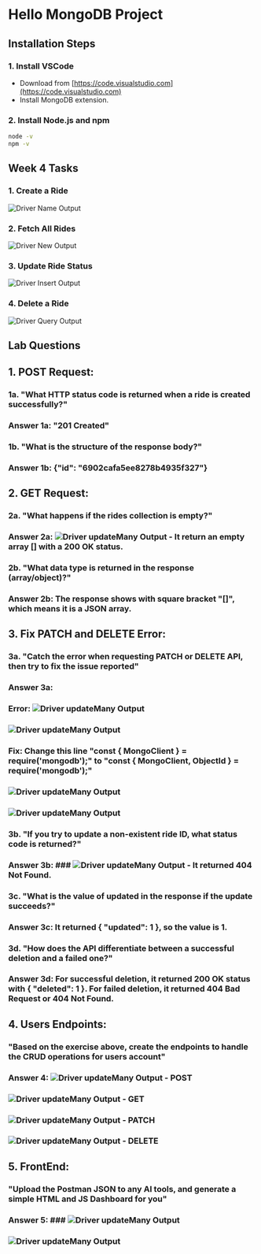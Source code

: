# Hello MongoDB Project

## Installation Steps

### 1. Install VSCode
- Download from [https://code.visualstudio.com](https://code.visualstudio.com)
- Install MongoDB extension.

### 2. Install Node.js and npm
```bash
node -v
npm -v
```

## Week 4 Tasks

### 1. Create a Ride
![Driver Name Output](./images/POST.png)



### 2. Fetch All Rides
![Driver New Output](./images/GET.png)



### 3. Update Ride Status
![Driver Insert Output](./images/PATCH.png)



### 4. Delete a Ride
![Driver Query Output](./images/DELETE.png)



## Lab Questions

## 1. POST Request:
### 1a. "What HTTP status code is returned when a ride is created successfully?"

### Answer 1a: "201 Created"


### 1b. "What is the structure of the response body?"

### Answer 1b: {"id": "6902cafa5ee8278b4935f327"}


## 2. GET Request:
### 2a. "What happens if the rides collection is empty?"

### Answer 2a: ![Driver updateMany Output](./images/Q2a.png) - It return an empty array [] with a 200 OK status.


### 2b. "What data type is returned in the response (array/object)?"

### Answer 2b: The response shows with square bracket "[]", which means it is a **JSON array**.




## 3. Fix PATCH and DELETE Error:
### 3a. "Catch the error when requesting PATCH or DELETE API, then try to fix the issue reported"

### Answer 3a: 
### Error: ![Driver updateMany Output](./images/PATCH.png)
### ![Driver updateMany Output](./images/DELETE.png)
### Fix: Change this line "const { MongoClient } = require('mongodb');" to "const { MongoClient, ObjectId } = require('mongodb');"
### ![Driver updateMany Output](./images/q3a1.png)
### ![Driver updateMany Output](./images/q3a2.png)


### 3b. "If you try to update a non-existent ride ID, what status code is returned?"

### Answer 3b: ### ![Driver updateMany Output](./images/q3b.png) - It returned 404 Not Found.


### 3c. "What is the value of updated in the response if the update succeeds?"

### Answer 3c: It returned { "updated": 1 }, so the value is 1.


### 3d. "How does the API differentiate between a successful deletion and a failed one?"

### Answer 3d: For successful deletion, it returned 200 OK status with { "deleted": 1 }.  For failed deletion, it returned 404 Bad Request or 404 Not Found.


## 4. Users Endpoints:
### "Based on the exercise above, create the endpoints to handle the CRUD operations for users account"

### Answer 4: ![Driver updateMany Output](./images/q4a.png) - POST 
### ![Driver updateMany Output](./images/q4b.png) - GET 
### ![Driver updateMany Output](./images/q4c.png) - PATCH 
### ![Driver updateMany Output](./images/q4d.png) - DELETE


## 5. FrontEnd:
### "Upload the Postman JSON to any AI tools, and generate a simple HTML and JS Dashboard for you"

### Answer 5: ### ![Driver updateMany Output](./images/q5a.png)
### ![Driver updateMany Output](./images/q5b.png)